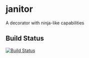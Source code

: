 # janitor
A decorator with ninja-like capabilities

## Build Status

[![Build Status](https://travis-ci.org/onyb/janitor.svg?branch=master)](https://travis-ci.org/onyb/janitor)

